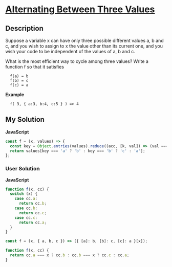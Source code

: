 # [Alternating Between Three Values](https://www.codewars.com/kata/596776fbb4f24d0d82000141)

## Description

Suppose a variable x can have only three possible different values a, b and c, and you wish to assign to x the value other than its current one, and you wish your code to be independent of the values of a, b and c.

What is the most efficient way to cycle among three values? Write a function f so that it satisfies

```
  f(a) = b
  f(b) = c
  f(c) = a
```

**Example**

```
  f( 3, { a:3, b:4, c:5 } ) => 4
```

## My Solution

**JavaScript**

```js
const f = (x, values) => {
  const key = Object.entries(values).reduce((acc, [k, val]) => (val === x ? k : acc), null);
  return values[key === 'a' ? 'b' : key === 'b' ? 'c' : 'a'];
};
```

### User Solution

**JavaScript**

```js
function f(x, cc) {
  switch (x) {
    case cc.a:
      return cc.b;
    case cc.b:
      return cc.c;
    case cc.c:
      return cc.a;
  }
}
```

```js
const f = (x, { a, b, c }) => ({ [a]: b, [b]: c, [c]: a }[x]);
```

```js
function f(x, cc) {
  return cc.a === x ? cc.b : cc.b === x ? cc.c : cc.a;
}
```
